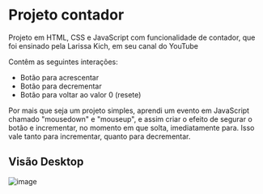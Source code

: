 # Projeto contador
 Projeto em HTML, CSS e JavaScript com funcionalidade de contador, que foi ensinado pela Larissa Kich, em seu canal do YouTube
 
 Contêm as seguintes interações:
  - Botão para acrescentar
  - Botão para decrementar
  - Botão para voltar ao valor 0 (resete)

Por mais que seja um projeto simples, aprendi um evento em JavaScript chamado "mousedown" e "mouseup", e assim criar o efeito de segurar o botão e incrementar, no momento em que solta, imediatamente para. Isso vale tanto para incrementar, quanto para decrementar.

## Visão Desktop

![image](https://github.com/FilipeGabrielRocha/contador/assets/94459039/d68a0b79-0783-4bae-a095-6f43ca22d5bd)


